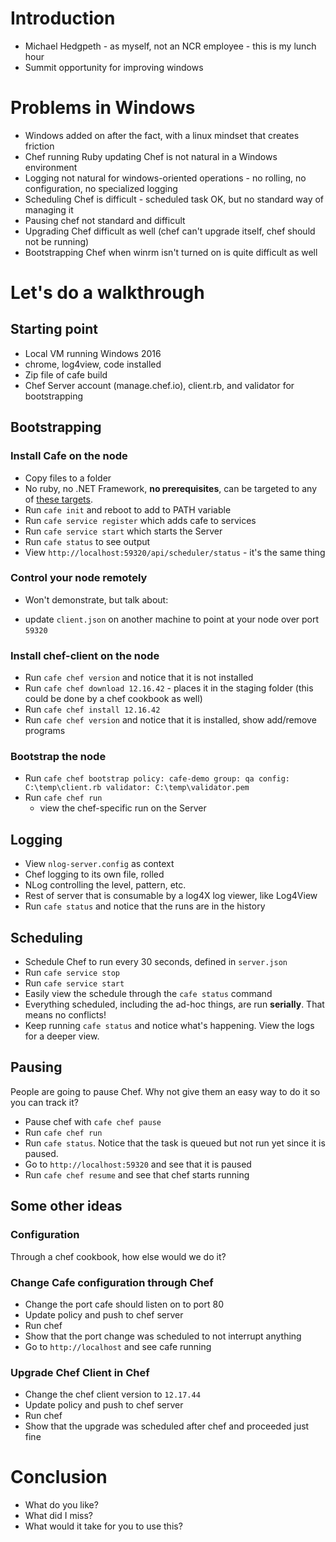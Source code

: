 # Introduction

* Michael Hedgpeth - as myself, not an NCR employee - this is my lunch hour
* Summit opportunity for improving windows

# Problems in Windows

* Windows added on after the fact, with a linux mindset that creates friction
* Chef running Ruby updating Chef is not natural in a Windows environment
* Logging not natural for windows-oriented operations - no rolling, no configuration, no specialized logging
* Scheduling Chef is difficult - scheduled task OK, but no standard way of managing it
* Pausing chef not standard and difficult
* Upgrading Chef difficult as well (chef can't upgrade itself, chef should not be running)
* Bootstrapping Chef when winrm isn't turned on is quite difficult as well

# Let's do a walkthrough

## Starting point

* Local VM running Windows 2016
* chrome, log4view, code installed
* Zip file of cafe build
* Chef Server account (manage.chef.io), client.rb, and validator for bootstrapping

## Bootstrapping

### Install Cafe on the node
  - Copy files to a folder
  - No ruby, no .NET Framework, **no prerequisites**, can be targeted to any of [these targets](https://docs.microsoft.com/en-us/dotnet/articles/core/rid-catalog#using-rids).
  - Run `cafe init` and reboot to add to PATH variable
  - Run `cafe service register` which adds cafe to services
  - Run `cafe service start` which starts the Server
  - Run `cafe status` to see output
  - View `http://localhost:59320/api/scheduler/status` - it's the same thing

### Control your node remotely
  * Won't demonstrate, but talk about:
  - update `client.json` on another machine to point at your node over port `59320`

### Install chef-client on the node 
  - Run `cafe chef version` and notice that it is not installed
  - Run `cafe chef download 12.16.42` - places it in the staging folder (this could be done by a chef cookbook as well)
  - Run `cafe chef install 12.16.42`
  - Run `cafe chef version` and notice that it is installed, show add/remove programs

### Bootstrap the node
  - Run `cafe chef bootstrap policy: cafe-demo group: qa config: C:\temp\client.rb validator: C:\temp\validator.pem`
  - Run `cafe chef run`
    - view the chef-specific run on the Server

## Logging

* View `nlog-server.config` as context
* Chef logging to its own file, rolled
* NLog controlling the level, pattern, etc.
* Rest of server that is consumable by a log4X log viewer, like Log4View
* Run `cafe status` and notice that the runs are in the history

## Scheduling

* Schedule Chef to run every 30 seconds, defined in `server.json`
* Run `cafe service stop`
* Run `cafe service start`
* Easily view the schedule through the `cafe status` command
* Everything scheduled, including the ad-hoc things, are run **serially**. That means no conflicts!
* Keep running `cafe status` and notice what's happening. View the logs for a deeper view.

## Pausing

People are going to pause Chef. Why not give them an easy way to do it so you can track it?

* Pause chef with `cafe chef pause`
* Run `cafe chef run`
* Run `cafe status`. Notice that the task is queued but not run yet since it is paused.
* Go to `http://localhost:59320` and see that it is paused
* Run `cafe chef resume` and see that chef starts running

## Some other ideas

### Configuration

Through a chef cookbook, how else would we do it?

### Change Cafe configuration through Chef
* Change the port cafe should listen on to port 80
* Update policy and push to chef server
* Run chef
* Show that the port change was scheduled to not interrupt anything
* Go to `http://localhost` and see cafe running

### Upgrade Chef Client in Chef
* Change the chef client version to `12.17.44`
* Update policy and push to chef server
* Run chef
* Show that the upgrade was scheduled after chef and proceeded just fine

# Conclusion

* What do you like?
* What did I miss?
* What would it take for you to use this?
